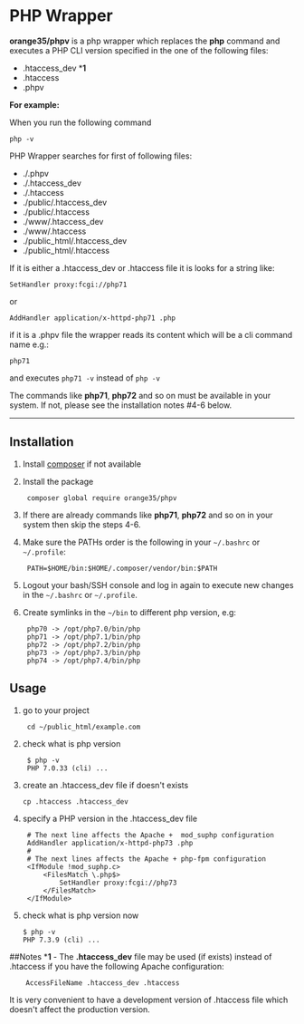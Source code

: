 # PHP Wrapper

**orange35/phpv** is a php wrapper which replaces the **php** command and executes a PHP CLI version specified in the one of the following files:

- .htaccess_dev ***1**
- .htaccess
- .phpv

**For example:**

When you run the following command
    
    php -v

PHP Wrapper searches for first of following files:

- ./.phpv
- ./.htaccess_dev
- ./.htaccess
- ./public/.htaccess_dev
- ./public/.htaccess
- ./www/.htaccess_dev
- ./www/.htaccess
- ./public_html/.htaccess_dev
- ./public_html/.htaccess

If it is either a .htaccess_dev or .htaccess file it is looks for a string like:

    SetHandler proxy:fcgi://php71

or
    
    AddHandler application/x-httpd-php71 .php
    
if it is a .phpv file the wrapper reads its content which will be a cli command name e.g.:

    php71
    
and executes `php71 -v` instead of `php -v`

The commands like **php71**, **php72** and so on must be available in your system. If not, please see the installation notes #4-6 below.

----
## Installation

1. Install [composer](https://getcomposer.org/download/) if not available

2. Install the package

        composer global require orange35/phpv

3. If there are already commands like **php71**, **php72** and so on in your system then skip the steps 4-6. 

4. Make sure the PATHs order is the following in your `~/.bashrc` or `~/.profile`:

        PATH=$HOME/bin:$HOME/.composer/vendor/bin:$PATH

5. Logout your bash/SSH console and log in again to execute new changes in the `~/.bashrc` or `~/.profile`.

6. Create symlinks in the `~/bin` to different php version, e.g:

        php70 -> /opt/php7.0/bin/php
        php71 -> /opt/php7.1/bin/php
        php72 -> /opt/php7.2/bin/php
        php73 -> /opt/php7.3/bin/php
        php74 -> /opt/php7.4/bin/php

## Usage

1. go to your project
    
        cd ~/public_html/example.com
        
2. check what is php version
    
        $ php -v
        PHP 7.0.33 (cli) ...
    
2.  create an .htaccess_dev file if doesn't exists

        cp .htaccess .htaccess_dev
            
3. specify a PHP version in the .htaccess_dev file 

        # The next line affects the Apache +  mod_suphp configuration 
        AddHandler application/x-httpd-php73 .php
        #
        # The next lines affects the Apache + php-fpm configuration
        <IfModule !mod_suphp.c>
            <FilesMatch \.php$>
                SetHandler proxy:fcgi://php73
            </FilesMatch>
        </IfModule>
    
4.  check what is php version now

        $ php -v
        PHP 7.3.9 (cli) ...

##Notes
***1** - The **.htaccess_dev** file may be used (if exists) instead of .htaccess if you have the following Apache configuration:
    
        AccessFileName .htaccess_dev .htaccess
It is very convenient to have a development version of .htaccess file which doesn't affect the production version.
